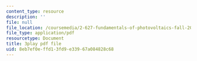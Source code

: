 ```yaml
---
content_type: resource
description: ''
file: null
file_location: /coursemedia/2-627-fundamentals-of-photovoltaics-fall-2013/8eb7ef0effd13fd9e33967a084828c68_FLbfYpkSZ84.pdf
file_type: application/pdf
resourcetype: Document
title: 3play pdf file
uid: 8eb7ef0e-ffd1-3fd9-e339-67a084828c68
---
```

